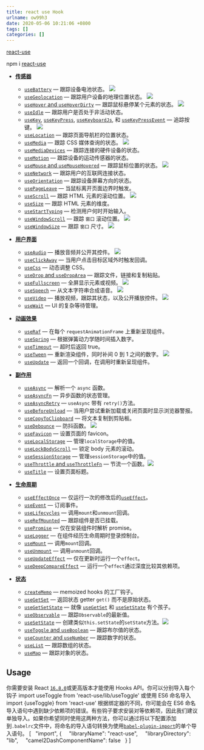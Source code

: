 ```yaml
---
title: react use Hook
urlname: ow99h3
date: 2020-05-06 10:21:06 +0800
tags: []
categories: []
---
```


[react-use](https://github.com/streamich/react-use)

npm i [react-use](https://www.npmjs.com/package/react-use)

- [**传感器**](https://github.com/zenghongtu/react-use-chinese/blob/master/docs/Sensors.md)

  - [`useBattery`](https://github.com/zenghongtu/react-use-chinese/blob/master/docs/useBattery.md) — 跟踪设备电池状态。 [![](https://camo.githubusercontent.com/b62d4906b2a31c6c3d3d8d4bbc60cb10a89a84df/68747470733a2f2f696d672e736869656c64732e696f2f62616467652f64656d6f2d2532302532302532302546302539462539412538302d677265656e2e737667#align=left&display=inline&height=20&margin=%5Bobject%20Object%5D&originHeight=20&originWidth=62&status=done&style=none&width=62)](https://codesandbox.io/s/qlvn662zww)
  - [`useGeolocation`](https://github.com/zenghongtu/react-use-chinese/blob/master/docs/useGeolocation.md) — 跟踪用户设备的地理位置状态。 [![](https://camo.githubusercontent.com/b62d4906b2a31c6c3d3d8d4bbc60cb10a89a84df/68747470733a2f2f696d672e736869656c64732e696f2f62616467652f64656d6f2d2532302532302532302546302539462539412538302d677265656e2e737667#align=left&display=inline&height=20&margin=%5Bobject%20Object%5D&originHeight=20&originWidth=62&status=done&style=none&width=62)](https://streamich.github.io/react-use/?path=/story/sensors-usegeolocation--demo)
  - [`useHover` and `useHoverDirty`](https://github.com/zenghongtu/react-use-chinese/blob/master/docs/useHover.md) — 跟踪鼠标悬停某个元素的状态。 [![](https://camo.githubusercontent.com/b62d4906b2a31c6c3d3d8d4bbc60cb10a89a84df/68747470733a2f2f696d672e736869656c64732e696f2f62616467652f64656d6f2d2532302532302532302546302539462539412538302d677265656e2e737667#align=left&display=inline&height=20&margin=%5Bobject%20Object%5D&originHeight=20&originWidth=62&status=done&style=none&width=62)](https://codesandbox.io/s/zpn583rvx)
  - [`useIdle`](https://github.com/zenghongtu/react-use-chinese/blob/master/docs/useIdle.md) — 跟踪用户是否处于非活动状态。
  - [`useKey`](https://github.com/zenghongtu/react-use-chinese/blob/master/docs/useKey.md), [`useKeyPress`](https://github.com/zenghongtu/react-use-chinese/blob/master/docs/useKeyPress.md), [`useKeyboardJs`](https://github.com/zenghongtu/react-use-chinese/blob/master/docs/useKeyboardJs.md), 和 [`useKeyPressEvent`](https://github.com/zenghongtu/react-use-chinese/blob/master/docs/useKeyPressEvent.md) — 追踪按键。 [![](https://camo.githubusercontent.com/b62d4906b2a31c6c3d3d8d4bbc60cb10a89a84df/68747470733a2f2f696d672e736869656c64732e696f2f62616467652f64656d6f2d2532302532302532302546302539462539412538302d677265656e2e737667#align=left&display=inline&height=20&margin=%5Bobject%20Object%5D&originHeight=20&originWidth=62&status=done&style=none&width=62)](https://streamich.github.io/react-use/?path=/story/sensors-usekeypressevent--demo)
  - [`useLocation`](https://github.com/zenghongtu/react-use-chinese/blob/master/docs/useLocation.md) — 跟踪页面导航栏的位置状态。
  - [`useMedia`](https://github.com/zenghongtu/react-use-chinese/blob/master/docs/useMedia.md) — 跟踪 CSS 媒体查询的状态。 [![](https://camo.githubusercontent.com/b62d4906b2a31c6c3d3d8d4bbc60cb10a89a84df/68747470733a2f2f696d672e736869656c64732e696f2f62616467652f64656d6f2d2532302532302532302546302539462539412538302d677265656e2e737667#align=left&display=inline&height=20&margin=%5Bobject%20Object%5D&originHeight=20&originWidth=62&status=done&style=none&width=62)](https://streamich.github.io/react-use/?path=/story/sensors-usemedia--demo)
  - [`useMediaDevices`](https://github.com/zenghongtu/react-use-chinese/blob/master/docs/useMediaDevices.md) — 跟踪连接的硬件设备的状态。
  - [`useMotion`](https://github.com/zenghongtu/react-use-chinese/blob/master/docs/useMotion.md) — 跟踪设备的运动传感器的状态。
  - [`useMouse` and `useMouseHovered`](https://github.com/zenghongtu/react-use-chinese/blob/master/docs/useMouse.md) — 跟踪鼠标位置的状态。 [![](https://camo.githubusercontent.com/b62d4906b2a31c6c3d3d8d4bbc60cb10a89a84df/68747470733a2f2f696d672e736869656c64732e696f2f62616467652f64656d6f2d2532302532302532302546302539462539412538302d677265656e2e737667#align=left&display=inline&height=20&margin=%5Bobject%20Object%5D&originHeight=20&originWidth=62&status=done&style=none&width=62)](https://streamich.github.io/react-use/?path=/story/sensors-usemouse--docs)
  - [`useNetwork`](https://github.com/zenghongtu/react-use-chinese/blob/master/docs/useNetwork.md) — 跟踪用户的互联网连接状态。
  - [`useOrientation`](https://github.com/zenghongtu/react-use-chinese/blob/master/docs/useOrientation.md) — 跟踪设备屏幕方向的状态。
  - [`usePageLeave`](https://github.com/zenghongtu/react-use-chinese/blob/master/docs/usePageLeave.md) — 当鼠标离开页面边界时触发。
  - [`useScroll`](https://github.com/zenghongtu/react-use-chinese/blob/master/docs/useScroll.md) — 跟踪 HTML 元素的滚动位置。 [![](https://camo.githubusercontent.com/b62d4906b2a31c6c3d3d8d4bbc60cb10a89a84df/68747470733a2f2f696d672e736869656c64732e696f2f62616467652f64656d6f2d2532302532302532302546302539462539412538302d677265656e2e737667#align=left&display=inline&height=20&margin=%5Bobject%20Object%5D&originHeight=20&originWidth=62&status=done&style=none&width=62)](https://streamich.github.io/react-use/?path=/story/sensors-usescroll--docs)
  - [`useSize`](https://github.com/zenghongtu/react-use-chinese/blob/master/docs/useSize.md) — 跟踪 HTML 元素的维度。
  - [`useStartTyping`](https://github.com/zenghongtu/react-use-chinese/blob/master/docs/useStartTyping.md) — 检测用户何时开始输入。
  - [`useWindowScroll`](https://github.com/zenghongtu/react-use-chinese/blob/master/docs/useWindowScroll.md) — 跟踪 `窗口` 滚动位置。 [![](https://camo.githubusercontent.com/b62d4906b2a31c6c3d3d8d4bbc60cb10a89a84df/68747470733a2f2f696d672e736869656c64732e696f2f62616467652f64656d6f2d2532302532302532302546302539462539412538302d677265656e2e737667#align=left&display=inline&height=20&margin=%5Bobject%20Object%5D&originHeight=20&originWidth=62&status=done&style=none&width=62)](https://streamich.github.io/react-use/?path=/story/sensors-usewindowscroll--docs)
  - [`useWindowSize`](https://github.com/zenghongtu/react-use-chinese/blob/master/docs/useWindowSize.md) — 跟踪 `窗口` 尺寸。 [![](https://camo.githubusercontent.com/b62d4906b2a31c6c3d3d8d4bbc60cb10a89a84df/68747470733a2f2f696d672e736869656c64732e696f2f62616467652f64656d6f2d2532302532302532302546302539462539412538302d677265656e2e737667#align=left&display=inline&height=20&margin=%5Bobject%20Object%5D&originHeight=20&originWidth=62&status=done&style=none&width=62)](https://codesandbox.io/s/m7ln22668)

- [**用户界面**](https://github.com/zenghongtu/react-use-chinese/blob/master/docs/UI.md)

  - [`useAudio`](https://github.com/zenghongtu/react-use-chinese/blob/master/docs/useAudio.md) — 播放音频并公开其控件。 [![](https://camo.githubusercontent.com/b62d4906b2a31c6c3d3d8d4bbc60cb10a89a84df/68747470733a2f2f696d672e736869656c64732e696f2f62616467652f64656d6f2d2532302532302532302546302539462539412538302d677265656e2e737667#align=left&display=inline&height=20&margin=%5Bobject%20Object%5D&originHeight=20&originWidth=62&status=done&style=none&width=62)](https://codesandbox.io/s/2o4lo6rqy)
  - [`useClickAway`](https://github.com/zenghongtu/react-use-chinese/blob/master/docs/useClickAway.md) — 当用户点击目标区域外时触发回调。
  - [`useCss`](https://github.com/zenghongtu/react-use-chinese/blob/master/docs/useCss.md) — 动态调整 CSS。
  - [`useDrop` and `useDropArea`](https://github.com/zenghongtu/react-use-chinese/blob/master/docs/useDrop.md) — 跟踪文件，链接和复制粘贴。
  - [`useFullscreen`](https://github.com/zenghongtu/react-use-chinese/blob/master/docs/useFullscreen.md) — 全屏显示元素或视频。 [![](https://camo.githubusercontent.com/b62d4906b2a31c6c3d3d8d4bbc60cb10a89a84df/68747470733a2f2f696d672e736869656c64732e696f2f62616467652f64656d6f2d2532302532302532302546302539462539412538302d677265656e2e737667#align=left&display=inline&height=20&margin=%5Bobject%20Object%5D&originHeight=20&originWidth=62&status=done&style=none&width=62)](https://streamich.github.io/react-use/?path=/story/ui-usefullscreen--demo)
  - [`useSpeech`](https://github.com/zenghongtu/react-use-chinese/blob/master/docs/useSpeech.md) — 从文本字符串合成语音。 [![](https://camo.githubusercontent.com/b62d4906b2a31c6c3d3d8d4bbc60cb10a89a84df/68747470733a2f2f696d672e736869656c64732e696f2f62616467652f64656d6f2d2532302532302532302546302539462539412538302d677265656e2e737667#align=left&display=inline&height=20&margin=%5Bobject%20Object%5D&originHeight=20&originWidth=62&status=done&style=none&width=62)](https://codesandbox.io/s/n090mqz69m)
  - [`useVideo`](https://github.com/zenghongtu/react-use-chinese/blob/master/docs/useVideo.md) — 播放视频，跟踪其状态，以及公开播放控件。 [![](https://camo.githubusercontent.com/b62d4906b2a31c6c3d3d8d4bbc60cb10a89a84df/68747470733a2f2f696d672e736869656c64732e696f2f62616467652f64656d6f2d2532302532302532302546302539462539412538302d677265656e2e737667#align=left&display=inline&height=20&margin=%5Bobject%20Object%5D&originHeight=20&originWidth=62&status=done&style=none&width=62)](https://streamich.github.io/react-use/?path=/story/ui-usevideo--demo)
  - [`useWait`](https://github.com/zenghongtu/react-use-chinese/blob/master/docs/useWait.md) — UI 的复杂等待管理。

- [**动画效果**](https://github.com/zenghongtu/react-use-chinese/blob/master/docs/Animations.md)

  - [`useRaf`](https://github.com/zenghongtu/react-use-chinese/blob/master/docs/useRaf.md) — 在每个 `requestAnimationFrame` 上重新呈现组件。
  - [`useSpring`](https://github.com/zenghongtu/react-use-chinese/blob/master/docs/useSpring.md) — 根据弹簧动力学随时间插入数字。
  - [`useTimeout`](https://github.com/zenghongtu/react-use-chinese/blob/master/docs/useTimeout.md) — 超时后返回 true。
  - [`useTween`](https://github.com/zenghongtu/react-use-chinese/blob/master/docs/useTween.md) — 重新渲染组件，同时补间 0 到 1 之间的数字。 [![](https://camo.githubusercontent.com/b62d4906b2a31c6c3d3d8d4bbc60cb10a89a84df/68747470733a2f2f696d672e736869656c64732e696f2f62616467652f64656d6f2d2532302532302532302546302539462539412538302d677265656e2e737667#align=left&display=inline&height=20&margin=%5Bobject%20Object%5D&originHeight=20&originWidth=62&status=done&style=none&width=62)](https://codesandbox.io/s/52990wwzyl)
  - [`useUpdate`](https://github.com/zenghongtu/react-use-chinese/blob/master/docs/useUpdate.md) — 返回一个回调，在调用时重新呈现组件。

- [**副作用**](https://github.com/zenghongtu/react-use-chinese/blob/master/docs/Side-effects.md)

  - [`useAsync`](https://github.com/zenghongtu/react-use-chinese/blob/master/docs/useAsync.md) — 解析一个 `async` 函数。
  - [`useAsyncFn`](https://github.com/zenghongtu/react-use-chinese/blob/master/docs/useAsyncFn.md) — 异步函数的状态管理。
  - [`useAsyncRetry`](https://github.com/zenghongtu/react-use-chinese/blob/master/docs/useAsyncRetry.md) — `useAsync` 带有 `retry()`方法。
  - [`useBeforeUnload`](https://github.com/zenghongtu/react-use-chinese/blob/master/docs/useBeforeUnload.md) — 当用户尝试重新加载或关闭页面时显示浏览器警报。
  - [`useCopyToClipboard`](https://github.com/zenghongtu/react-use-chinese/blob/master/docs/useCopyToClipboard.md) — 将文本复制到剪贴板。
  - [`useDebounce`](https://github.com/zenghongtu/react-use-chinese/blob/master/docs/useDebounce.md) — 防抖函数。 [![](https://camo.githubusercontent.com/b62d4906b2a31c6c3d3d8d4bbc60cb10a89a84df/68747470733a2f2f696d672e736869656c64732e696f2f62616467652f64656d6f2d2532302532302532302546302539462539412538302d677265656e2e737667#align=left&display=inline&height=20&margin=%5Bobject%20Object%5D&originHeight=20&originWidth=62&status=done&style=none&width=62)](https://streamich.github.io/react-use/?path=/story/side-effects-usedebounce--demo)
  - [`useFavicon`](https://github.com/zenghongtu/react-use-chinese/blob/master/docs/useFavicon.md) — 设置页面的 favicon。
  - [`useLocalStorage`](https://github.com/zenghongtu/react-use-chinese/blob/master/docs/useLocalStorage.md) — 管理`localStorage`中的值。
  - [`useLockBodyScroll`](https://github.com/zenghongtu/react-use-chinese/blob/master/docs/useLockBodyScroll.md) — 锁定 body 元素的滚动。
  - [`useSessionStorage`](https://github.com/zenghongtu/react-use-chinese/blob/master/docs/useSessionStorage.md) — 管理`sessionStorage`中的值。
  - [`useThrottle` and `useThrottleFn`](https://github.com/zenghongtu/react-use-chinese/blob/master/docs/useThrottle.md) — 节流一个函数。[![](https://camo.githubusercontent.com/b62d4906b2a31c6c3d3d8d4bbc60cb10a89a84df/68747470733a2f2f696d672e736869656c64732e696f2f62616467652f64656d6f2d2532302532302532302546302539462539412538302d677265656e2e737667#align=left&display=inline&height=20&margin=%5Bobject%20Object%5D&originHeight=20&originWidth=62&status=done&style=none&width=62)](https://streamich.github.io/react-use/?path=/story/side-effects-usethrottle--demo)
  - [`useTitle`](https://github.com/zenghongtu/react-use-chinese/blob/master/docs/useTitle.md) — 设置页面标题。

- [**生命周期**](https://github.com/zenghongtu/react-use-chinese/blob/master/docs/Lifecycles.md)

  - [`useEffectOnce`](https://github.com/zenghongtu/react-use-chinese/blob/master/docs/useEffectOnce.md) — 仅运行一次的修改后的[`useEffect`](https://reactjs.org/docs/hooks-reference.html#useeffect)。
  - [`useEvent`](https://github.com/zenghongtu/react-use-chinese/blob/master/docs/useEvent.md) — 订阅事件。
  - [`useLifecycles`](https://github.com/zenghongtu/react-use-chinese/blob/master/docs/useLifecycles.md) — 调用`mount`和`unmount`回调。
  - [`useRefMounted`](https://github.com/zenghongtu/react-use-chinese/blob/master/docs/useRefMounted.md) — 跟踪组件是否已挂载。
  - [`usePromise`](https://github.com/zenghongtu/react-use-chinese/blob/master/docs/usePromise.md) — 仅在安装组件时解析 promise。
  - [`useLogger`](https://github.com/zenghongtu/react-use-chinese/blob/master/docs/useLogger.md) — 在组件经历生命周期时登录控制台。
  - [`useMount`](https://github.com/zenghongtu/react-use-chinese/blob/master/docs/useMount.md) — 调用`mount`回调。
  - [`useUnmount`](https://github.com/zenghongtu/react-use-chinese/blob/master/docs/useUnmount.md) — 调用`unmount`回调。
  - [`useUpdateEffect`](https://github.com/zenghongtu/react-use-chinese/blob/master/docs/useUpdateEffect.md) — 仅在更新时运行一个`effect`。
  - [`useDeepCompareEffect`](https://github.com/zenghongtu/react-use-chinese/blob/master/docs/useDeepCompareEffect.md) — 运行一个`effect`通过深度比较其依赖项。

- [**状态**](https://github.com/zenghongtu/react-use-chinese/blob/master/docs/State.md)
  - [`createMemo`](https://github.com/zenghongtu/react-use-chinese/blob/master/docs/createMemo.md) — memoized hooks 的工厂钩子。
  - [`useGetSet`](https://github.com/zenghongtu/react-use-chinese/blob/master/docs/useGetSet.md) — 返回状态 getter `get()` 而不是原始状态。
  - [`useGetSetState`](https://github.com/zenghongtu/react-use-chinese/blob/master/docs/useGetSetState.md) — 就像 [`useGetSet`](https://github.com/zenghongtu/react-use-chinese/blob/master/docs/useGetSet.md) 和 [`useSetState`](https://github.com/zenghongtu/react-use-chinese/blob/master/docs/useSetState.md) 有个孩子。
  - [`useObservable`](https://github.com/zenghongtu/react-use-chinese/blob/master/docs/useObservable.md) — 跟踪`Observable`的最新值。
  - [`useSetState`](https://github.com/zenghongtu/react-use-chinese/blob/master/docs/useSetState.md) — 创建类似`this.setState`的`setState`方法。[![](https://camo.githubusercontent.com/b62d4906b2a31c6c3d3d8d4bbc60cb10a89a84df/68747470733a2f2f696d672e736869656c64732e696f2f62616467652f64656d6f2d2532302532302532302546302539462539412538302d677265656e2e737667#align=left&display=inline&height=20&margin=%5Bobject%20Object%5D&originHeight=20&originWidth=62&status=done&style=none&width=62)](https://codesandbox.io/s/n75zqn1xp0)
  - [`useToggle` and `useBoolean`](https://github.com/zenghongtu/react-use-chinese/blob/master/docs/useToggle.md) — 跟踪布尔值的状态。
  - [`useCounter` and `useNumber`](https://github.com/zenghongtu/react-use-chinese/blob/master/docs/useCounter.md) — 跟踪数字的状态。
  - [`useList`](https://github.com/zenghongtu/react-use-chinese/blob/master/docs/useList.md) — 跟踪数组的状态。
  - [`useMap`](https://github.com/zenghongtu/react-use-chinese/blob/master/docs/useMap.md) — 跟踪对象的状态。

## Usage

你需要安装 React [`16.8.0`](https://reactjs.org/blog/2019/02/06/react-v16.8.0.html)或更高版本才能使用 Hooks API。你可以分别导入每个钩子
import useToggle from 'react-use/lib/useToggle'
或使用 ES6 命名导入
import {useToggle} from 'react-use'
根据绑定器的不同，你可能会在 ES6 命名导入语句中遇到缺少依赖项的错误。有些钩子要求安装对等依赖项，因此我们建议单独导入。如果你希望同时使用这两种方法，你可以通过将以下配置添加到`.babelrc`文件中，将命名的导入语句转换为使用[`babel-plugin-import`](https://github.com/ant-design/babel-plugin-import)的单个导入语句。
[
  "import", {
    "libraryName": "react-use",
    "libraryDirectory": "lib",
    "camel2DashComponentName": false
  }
]
